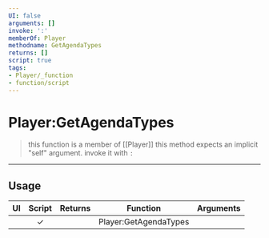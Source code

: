 ```yaml
---
UI: false
arguments: []
invoke: ':'
memberOf: Player
methodname: GetAgendaTypes
returns: []
script: true
tags:
- Player/_function
- function/script
---
```

# Player:GetAgendaTypes
> this function is a member of [[Player]]
> this method expects an implicit "self" argument. invoke it with `:`
-----
## Usage
|  UI | Script | Returns | Function | Arguments |
|:---:|:------:|-------:|:--------:|:---------|
| |✓||Player:GetAgendaTypes||

